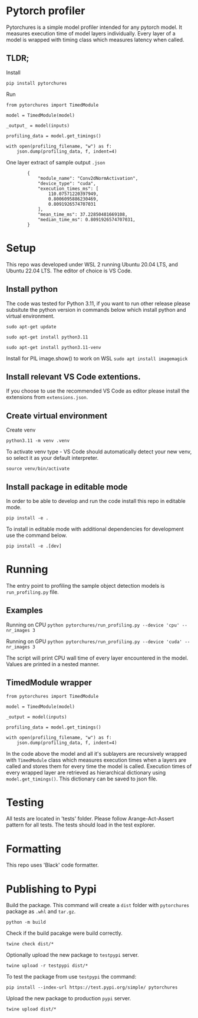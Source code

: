 # Pytorch profiler
Pytorchures is a simple model profiler intended for any pytorch model. 
It measures execution time of model layers individually. Every layer of a model is wrapped with timing class which measures latency when called.

## TLDR;

Install
```
pip install pytorchures
```

Run
```
from pytorchures import TimedModule

model = TimedModule(model)

_output_ = model(inputs)

profiling_data = model.get_timings()

with open(profiling_filename, "w") as f:
    json.dump(profiling_data, f, indent=4)
```

One layer extract of sample output ```.json```

```
        {
            "module_name": "Conv2dNormActivation",
            "device_type": "cuda",
            "execution_times_ms": [
                110.07571220397949,
                0.8006095886230469,
                0.8091926574707031
            ],
            "mean_time_ms": 37.22850481669108,
            "median_time_ms": 0.8091926574707031,
        }
```

# Setup

This repo was developed under WSL 2 running Ubuntu 20.04 LTS, and Ubuntu 22.04 LTS. The editor of choice is VS Code. 

## Install python 

The code was tested for Python 3.11, if you want to run other release please subsitute the python version in commands below which install python and virtual environment.

```sudo apt-get update```

```sudo apt-get install python3.11```

```sudo apt-get install python3.11-venv```

Install for PIL image.show() to work on WSL
```sudo apt install imagemagick```

## Install relevant VS Code extentions.

If you choose to use the recommended VS Code as editor please install the extensions from  ```extensions.json```.

## Create virtual environment

Create venv 

```python3.11 -m venv .venv```

To activate venv type - VS Code should automatically detect your new venv, so select it as your default interpreter.

```source venv/bin/activate```

## Install package in editable mode

In order to be able to develop and run the code install this repo in editable mode.

```pip install -e .```

To install in editable mode with additional dependencies for development use the command below.

```pip install -e .[dev]```

# Running

The entry point to profiling the sample object detection models is 
```run_profiling.py``` file.

## Examples

Running on CPU
```python pytorchures/run_profiling.py --device 'cpu' --nr_images 3```

Running on GPU
```python pytorchures/run_profiling.py --device 'cuda' --nr_images 3```

The script will print CPU wall time of every layer encountered in the model.
Values are printed in a nested manner.

## TimedModule wrapper

```
from pytorchures import TimedModule

model = TimedModule(model)

_output = model(inputs)

profiling_data = model.get_timings()

with open(profiling_filename, "w") as f:
    json.dump(profiling_data, f, indent=4)
```

In the code above the model and all it's sublayers are recursively wrapped with ```TimedModule``` class which measures execution times when a layers are called and stores them for every time the model is called.
Execution times of every wrapped layer are retrieved as hierarchical dictionary using ```model.get_timings()```.
This dictionary can be saved to json file. 

# Testing

All tests are located in 'tests' folder. Please follow Arange-Act-Assert pattern for all tests.
The tests should load in the test explorer.

# Formatting

This repo uses 'Black' code formatter.

# Publishing to Pypi

Build the package. This command will create a ```dist``` folder with ```pytorchures``` package as ```.whl```  and ```tar.gz```.

```python -m build```

Check if the build pacakge were build correctly.

```twine check dist/*```

Optionally upload the new package to ```testpypi``` server.

```twine upload -r testpypi dist/*```

To test the package from use ```testpypi``` the command:

```pip install --index-url https://test.pypi.org/simple/ pytorchures```

Upload the new package to production ```pypi``` server.

```twine upload dist/*```